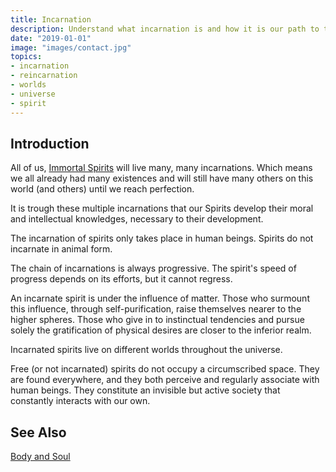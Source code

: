 ```yaml
---
title: Incarnation
description: Understand what incarnation is and how it is our path to the pure and eternal happiness.
date: "2019-01-01"
image: "images/contact.jpg"
topics:
- incarnation
- reincarnation
- worlds
- universe
- spirit
---
```


## Introduction
All of us, [Immortal Spirits](/about/immortal-spirit) will live many, many incarnations.
Which means we all already had many existences and will still have many others on this world (and others)
until we reach perfection.

It is trough these multiple incarnations that our Spirits develop their moral and intellectual
knowledges, necessary to their development.

The incarnation of spirits only takes place in human beings.  Spirits do not incarnate in animal form.  

The chain of incarnations is always progressive.  The spirit's speed of progress depends on its efforts, but it cannot regress.   

An incarnate spirit is under the influence of matter.  Those who surmount this influence, through self-purification, raise themselves nearer to the higher spheres.  Those who give in to instinctual tendencies and pursue solely the gratification of physical desires are closer to the inferior realm.  

Incarnated spirits live on different worlds throughout the universe.   

Free (or not incarnated) spirits do not occupy a circumscribed space.  They are found everywhere, and they both perceive and regularly associate with human beings.  They constitute an invisible but active society that constantly interacts with our own.  

## See Also
[Body and Soul](/about/body-soul)

